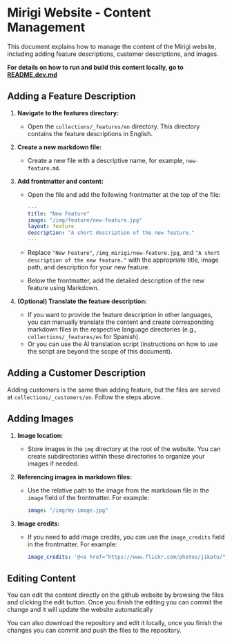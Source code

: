 # Mirigi Website - Content Management

This document explains how to manage the content of the Mirigi website, including adding feature descriptions, customer descriptions, and images.

**For details on how to run and build this content locally, go to [README.dev.md](README.dev.md)**

## Adding a Feature Description

1. **Navigate to the features directory:**
   - Open the `collections/_features/en` directory. This directory contains the feature descriptions in English. 

2. **Create a new markdown file:**
   - Create a new file with a descriptive name, for example, `new-feature.md`.

3. **Add frontmatter and content:**
   - Open the file and add the following frontmatter at the top of the file:

     ```yaml
     ---
     title: "New Feature"
     image: "/img/feature/new-feature.jpg" 
     layout: feature
     description: "A short description of the new feature."
     ---
     ```

   - Replace `"New Feature"`, `/img_mirigi/new-feature.jpg`, and `"A short description of the new feature."` with the appropriate title, image path, and description for your new feature.

   - Below the frontmatter, add the detailed description of the new feature using Markdown.

4. **(Optional) Translate the feature description:**
   - If you want to provide the feature description in other languages, you can manually translate the content and create corresponding markdown files in the respective language directories (e.g., `collections/_features/es` for Spanish).
   - Or you can use the AI translation script (instructions on how to use the script are beyond the scope of this document).

## Adding a Customer Description

Adding customers is the same than adding feature, but the files are served at `collections/_customers/en`. Follow the steps above.

## Adding Images

1. **Image location:**
   - Store images in the `img` directory at the root of the website. You can create subdirectories within these directories to organize your images if needed.

2. **Referencing images in markdown files:**
   - Use the relative path to the image from the markdown file in the `image` field of the frontmatter. For example:

     ```yaml
     image: "/img/my-image.jpg" 
     ```

3. **Image credits:**
   - If you need to add image credits, you can use the `image_credits` field in the frontmatter. For example:

     ```yaml
     image_credits: '@<a href="https://www.flickr.com/photos/jikatu/">jikatu</a>'
     ```


## Editing Content
You can edit the content directly on the github website by browsing the files and clicking the edit button.
Once you finish the editing you can commit the change and it will update the website automatically

You can also download the repository and edit it locally, once you finish the changes you can commit and push the files to the repository.


